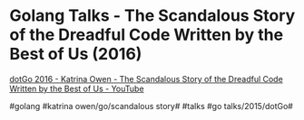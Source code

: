 # Golang Talks - The Scandalous Story of the Dreadful Code Written by the Best of Us (2016)
[dotGo 2016 - Katrina Owen - The Scandalous Story of the Dreadful Code Written by the Best of Us - YouTube](https://www.youtube.com/watch?v=-wYLmsizBc0)

#golang #katrina owen/go/scandalous story# #talks #go talks/2015/dotGo#